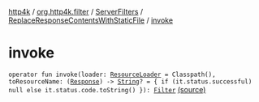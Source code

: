 [http4k](../../../index.md) / [org.http4k.filter](../../index.md) / [ServerFilters](../index.md) / [ReplaceResponseContentsWithStaticFile](index.md) / [invoke](./invoke.md)

# invoke

`operator fun invoke(loader: `[`ResourceLoader`](../../../org.http4k.routing/-resource-loader/index.md)` = Classpath(), toResourceName: (`[`Response`](../../../org.http4k.core/-response/index.md)`) -> `[`String`](https://kotlinlang.org/api/latest/jvm/stdlib/kotlin/-string/index.html)`? = { if (it.status.successful) null else it.status.code.toString() }): `[`Filter`](../../../org.http4k.core/-filter/index.md) [(source)](https://github.com/http4k/http4k/blob/master/http4k-core/src/main/kotlin/org/http4k/filter/ServerFilters.kt#L266)